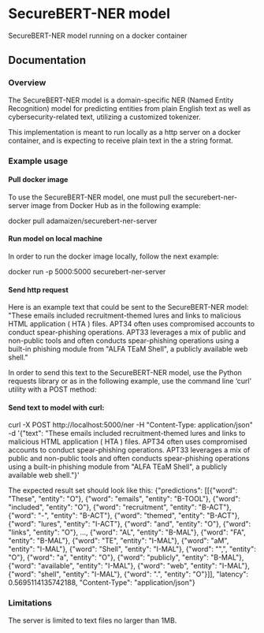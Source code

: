 # SecureBERT-NER model
SecureBERT-NER model running on a docker container

## Documentation

### Overview
The SecureBERT-NER model is a domain-specific NER (Named Entity Recognition) model for predicting entities from plain English text as well as cybersecurity-related text, utilizing a customized tokenizer.

This implementation is meant to run locally as a http server on a docker container, and is expecting to receive plain text in the a string format.

### Example usage

#### Pull docker image
To use the SecureBERT-NER model, one must pull the securebert-ner-server image from Docker Hub as in the following example:

docker pull adamaizen/securebert-ner-server


#### Run model on local machine
In order to run the docker image locally, follow the next example:

docker run -p 5000:5000 securebert-ner-server


#### Send http request
Here is an example text that could be sent to the SecureBERT-NER model:
"These emails included recruitment-themed lures and links to malicious HTML application ( HTA ) files. APT34 often uses compromised accounts to conduct spear-phishing operations. APT33 leverages a mix of public and non-public tools and often conducts spear-phishing operations using a built-in phishing module from \"ALFA TEaM Shell\", a publicly available web shell." 

In order to send this text to the SecureBERT-NER model, use the Python requests library or as in the following example, use the command line ‘curl’ utility with a POST method:


#### Send text to model with curl:
curl -X POST http://localhost:5000/ner -H "Content-Type: application/json" -d '{"text": "These emails included recruitment-themed lures and links to malicious HTML application ( HTA ) files. APT34 often uses compromised accounts to conduct spear-phishing operations. APT33 leverages a mix of public and non-public tools and often conducts spear-phishing operations using a built-in phishing module from \"ALFA TEaM Shell\", a publicly available web shell."}'

The expected result set should look like this:
{"predictions": [[{"word": "These", "entity": "O"}, {"word": "emails", "entity": "B-TOOL"}, {"word": "included", "entity": "O"}, {"word": "recruitment", "entity": "B-ACT"}, {"word": "-", "entity": "B-ACT"}, {"word": "themed", "entity": "B-ACT"}, {"word": "lures", "entity": "I-ACT"}, {"word": "and", "entity": "O"}, {"word": "links", "entity": "O"}, 
…, 
{"word": "AL", "entity": "B-MAL"}, {"word": "FA", "entity": "B-MAL"}, {"word": "TE", "entity": "I-MAL"}, {"word": "aM", "entity": "I-MAL"}, {"word": "Shell", "entity": "I-MAL"}, {"word": "\",", "entity": "O"}, {"word": "a", "entity": "O"}, {"word": "publicly", "entity": "B-MAL"}, {"word": "available", "entity": "I-MAL"}, {"word": "web", "entity": "I-MAL"}, {"word": "shell", "entity": "I-MAL"}, {"word": ".", "entity": "O"}]], "latency": 0.5695114135742188, "Content-Type": "application/json"}


### Limitations
The server is limited to text files no larger than 1MB.


